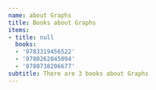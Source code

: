 ```yaml
---
name: about Graphs
title: Books about Graphs
items:
- title: null
  books:
  - '9783319456522'
  - '9780262045094'
  - '9780738206677'
subtitle: There are 3 books about Graphs
---
```


